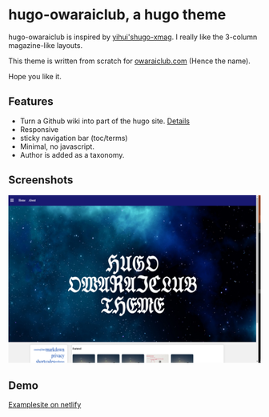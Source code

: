 # hugo-owaraiclub, a hugo theme

hugo-owaraiclub is inspired by [yihui'shugo-xmag](https://github.com/yihui/hugo-xmag). I really like the 3-column magazine-like layouts.

This theme is written from scratch for [owaraiclub.com](https://owaraiclub.com/) (Hence the name).

Hope you like it.


## Features

- Turn a Github wiki into part of the hugo site. [Details](https://discourse.gohugo.io/t/my-tips-to-turn-a-github-wiki-into-hugo-website/21217)
- Responsive
- sticky navigation bar (toc/terms)
- Minimal, no javascript.
- Author is added as a taxonomy.



## Screenshots

![](https://raw.githubusercontent.com/tcgriffith/hugo-owaraiclub/master/images/screenshot.png)

## Demo

[Examplesite on netlify](https://hugo-owaraiclub-demo.netlify.com/)
